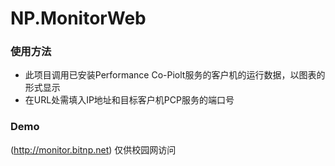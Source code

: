 # NP.MonitorWeb
### 使用方法
* 此项目调用已安装Performance Co-Piolt服务的客户机的运行数据，以图表的形式显示
* 在URL处需填入IP地址和目标客户机PCP服务的端口号
> [IP]:[Port]
### Demo
(http://monitor.bitnp.net) 仅供校园网访问
